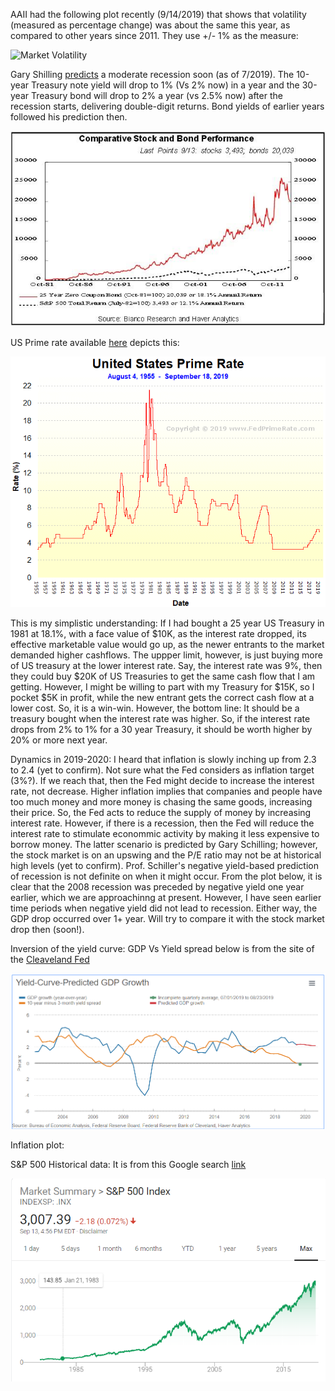 AAII had the  following plot recently (9/14/2019) that shows that volatility (measured as percentage change) was about the same this year, as compared to other years since 2011. They use +/- 1% as the measure:

![Market Volatility](https://www.aaii.com/files/images/InvestorUpdate/20190912.jpg)

Gary Shilling [predicts](https://www.thinkadvisor.com/2019/07/08/gary-shilling-the-recession-may-have-already-begun/?slreturn=20190814132318) a moderate recession soon (as of 7/2019). The 10-year Treasury note yield will drop to 1% (Vs 2% now) in a year and the 30-year Treasury bond will drop to 2% a year (vs 2.5% now) after the recession starts, delivering double-digit returns. Bond yields of earlier years followed his prediction then.  

![Bond Yields](https://github.com/iShankar/Investment-Software/blob/master/images/shilling.chart3_.jpg)

US Prime rate available [here](http://www.fedprimerate.com/prime-rate-chart.htm) depicts this:

![US Prime Rate](https://github.com/iShankar/Investment-Software/blob/master/images/Fed-Prime-Rate-United-States-Prime-Rate-Chart.gif)

This is my simplistic understanding: If I had bought a 25 year US Treasury in 1981 at 18.1%, with a face value of $10K, as the interest rate dropped, its effective marketable value would go up, as the newer entrants to the market demanded higher cashflows. The uppper limit, however, is just buying more of US treasury at the lower interest rate. Say, the interest rate was 9%, then they could buy $20K of US Treasuries to get the same cash flow that I am getting. However, I might be willing to part with my Treasury  for $15K, so I pocket $5K in profit, while the new entrant gets the correct cash flow at a lower cost. So, it is a win-win. However, the bottom line: It should be a treasury bought when the interest rate was higher. So, if the interest rate drops from 2% to 1% for a 30 year Treasury, it should be worth higher by 20% or more next year. 

Dynamics in 2019-2020: I heard that inflation is slowly inching up from 2.3 to 2.4 (yet to confirm). Not sure what the Fed considers as inflation target (3%?). If we reach that, then the Fed might decide to increase the interest rate, not decrease. Higher inflation implies that companies and people have too much money and more money is chasing the same goods, increasing their price.  So, the Fed acts to reduce the supply of money by increasing interest rate. However, if there is a recession, then the Fed will reduce the interest rate to stimulate econommic activity by making it less expensive to borrow money. The latter scenario is predicted by Gary Schilling; however, the stock market is on an upswing and the P/E ratio may not be at historical high levels (yet to confirm). Prof. Schiller's negative yield-based prediction of recession is not definite on when it might occur. From the plot below, it is clear that the 2008 recession was preceded by negative yield one year earlier,  which we are approachinng at present. However, I have seen earlier time periods when negative yield did not lead to recession. Either way, the GDP drop occurred over 1+ year. Will try to compare it with the stock market drop then (soon!). 

Inversion of the yield curve: GDP Vs Yield spread below is from the site of the [Cleaveland Fed](https://www.clevelandfed.org/en/our-research/indicators-and-data/yield-curve-and-gdp-growth.aspx)

![GDP and Yield Curve](https://github.com/iShankar/Investment-Software/blob/master/images/Yield-Curve%20Predicted%20GDP%20Growth.png)

Inflation plot: 

S&P 500 Historical data: It is from this Google search [link](https://www.google.com/search?q=s%26p+500+chart+history&rlz=1C1GCEU_enUS826US826&oq=S%26P+500+chart&aqs=chrome.1.0l6.20513j1j8&sourceid=chrome&ie=UTF-8)

![S&P 500 Index - Historical data](https://github.com/iShankar/Investment-Software/blob/master/images/S%26P%20500%20Historical%20Data.png)

